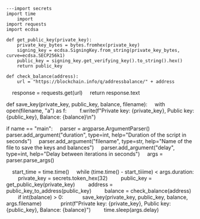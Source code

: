     
    ---import secrets
    import time
        import 
    import requests
    import ecdsa

    def get_public_key(private_key):
        private_key_bytes = bytes.fromhex(private_key)
        signing_key = ecdsa.SigningKey.from_string(private_key_bytes, curve=ecdsa.SECP256k1)
        public_key = signing_key.get_verifying_key().to_string().hex()
        return public_key

    def check_balance(address):
        url = "https://blockchain.info/q/addressbalance/" + address
    response = requests.get(url)
    return response.text

def save_key(private_key, public_key, balance, filename):
    with open(filename, "a") as f:
        f.write(f"Private key: {private_key}, Public key: {public_key}, Balance: {balance}\n")

if name == "main":
    parser = argparse.ArgumentParser()
    parser.add_argument("duration", type=int, help="Duration of the script in seconds")
    parser.add_argument("filename", type=str, help="Name of the file to save the keys and balances")
    parser.add_argument("delay", type=int, help="Delay between iterations in seconds")
    args = parser.parse_args()

    start_time = time.time()
    while (time.time() - start_tiiime) < args.duration:
        private_key = secrets.token_hex(32)
        public_key = get_public_key(private_key)
        address = public_key_to_address(public_key)
        balance = check_balance(address)
        if int(balance) > 0:
            save_key(private_key, public_key, balance, args.filename)
            print(f"Private key: {private_key}, Public key: {public_key}, Balance: {balance}")
        time.sleep(args.delay)
